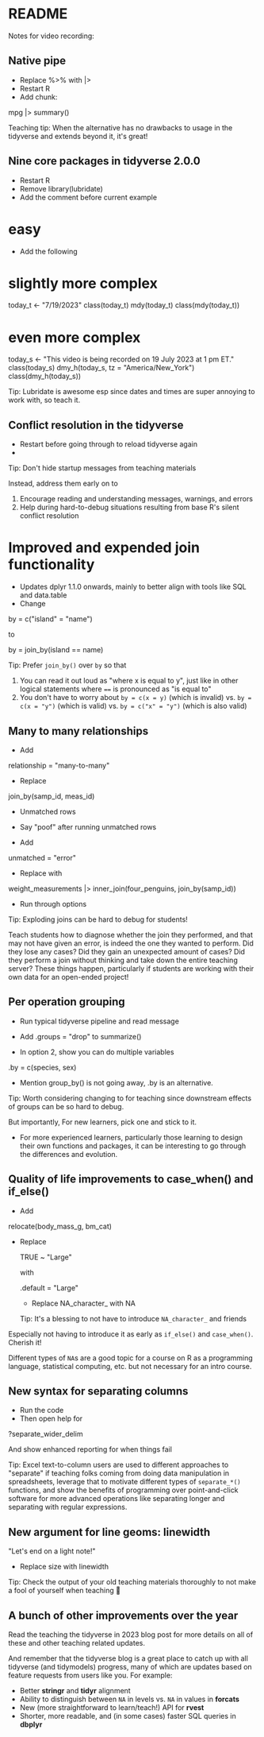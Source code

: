 # README

Notes for video recording:

## Native pipe

- Replace %>% with |>
- Restart R
- Add chunk:

mpg |> summary()

Teaching tip: When the alternative has no drawbacks to usage in the tidyverse and extends beyond it, it's great!

## Nine core packages in tidyverse 2.0.0

- Restart R
- Remove library(lubridate)
- Add the comment before current example

# easy

- Add the following

# slightly more complex

today_t <- "7/19/2023"
class(today_t)
mdy(today_t)
class(mdy(today_t))

# even more complex
today_s <- "This video is being recorded on 19 July 2023 at 1 pm ET."
class(today_s)
dmy_h(today_s, tz = "America/New_York")
class(dmy_h(today_s))

Tip: Lubridate is awesome esp since dates and times are super annoying to work with, so teach it.

## Conflict resolution in the tidyverse

- Restart before going through to reload tidyverse again
- 

Tip: Don't hide startup messages from teaching materials

Instead, address them early on to

1.  Encourage reading and understanding messages, warnings, and errors
2.  Help during hard-to-debug situations resulting from base R's silent conflict resolution

# Improved and expended join functionality

- Updates dplyr 1.1.0 onwards, mainly to better align with tools like SQL and data.table
- Change

by = c("island" = "name")

to 

by = join_by(island == name)

Tip: Prefer `join_by()` over `by` so that

1.  You can read it out loud as "where x is equal to y", just like in other logical statements where `==` is pronounced as "is equal to"
2.  You don't have to worry about `by = c(x = y)` (which is invalid) vs. `by = c(x = "y")` (which is valid) vs. `by = c("x" = "y")` (which is also valid)

## Many to many relationships

- Add

relationship = "many-to-many"

- Replace

join_by(samp_id, meas_id)

- Unmatched rows

- Say "poof" after running unmatched rows
- Add

unmatched = "error"

- Replace with 

weight_measurements |>
  inner_join(four_penguins, join_by(samp_id))

- Run through options


Tip: Exploding joins can be hard to debug for students!

Teach students how to diagnose whether the join they performed, and that may not have given an error, is indeed the one they wanted to perform. Did they lose any cases? Did they gain an unexpected amount of cases? Did they perform a join without thinking and take down the entire teaching server? These things happen, particularly if students are working with their own data for an open-ended project!

## Per operation grouping

- Run typical tidyverse pipeline and read message

- Add .groups = "drop" to summarize()

- In option 2, show you can do multiple variables

.by =  c(species, sex)

- Mention group_by() is not going away, .by is an alternative. 

Tip: Worth considering changing to for teaching since downstream effects of groups can be so hard to debug.

But importantly, For new learners, pick one and stick to it.
-   For more experienced learners, particularly those learning to design their own functions and packages, it can be interesting to go through the differences and evolution.

## Quality of life improvements to case_when() and if_else()

- Add

relocate(body_mass_g, bm_cat)

- Replace

  TRUE ~ "Large"

  with

  .default = "Large"

  - Replace NA_character_ with NA

  Tip: It's a blessing to not have to introduce `NA_character_` and friends

Especially not having to introduce it as early as `if_else()` and `case_when()`. Cherish it!

Different types of `NA`s are a good topic for a course on R as a programming language, statistical computing, etc. but not necessary for an intro course.

## New syntax for separating columns

- Run the code
- Then open help for

?separate_wider_delim

And show enhanced reporting for when things fail

Tip: Excel text-to-column users are used to different approaches to "separate" if teaching folks coming from doing data manipulation in spreadsheets, leverage that to motivate different types of `separate_*()` functions, and show the benefits of programming over point-and-click software for more advanced operations like separating longer and separating with regular expressions.

## New argument for line geoms: linewidth

"Let's end on a light note!"

- Replace size with linewidth

Tip: Check the output of your old teaching materials thoroughly to not make a fool of yourself when teaching 🤣

## A bunch of other improvements over the year

Read the teaching the tidyverse in 2023 blog post for more details on all of these and other teaching related updates.

And remember that the tidyverse blog is a great place to catch up with all tidyverse (and tidymodels) progress, many of which are updates based on feature requests from users like you. For example:

-   Better **stringr** and **tidyr** alignment
-   Ability to distinguish between `NA` in levels vs. `NA` in values in **forcats**
-   New (more straightforward to learn/teach!) API for **rvest**
-   Shorter, more readable, and (in some cases) faster SQL queries in **dbplyr**

